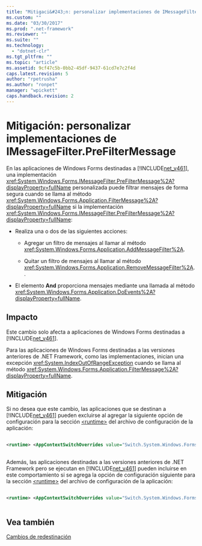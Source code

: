 ```yaml
---
title: "Mitigaci&#243;n: personalizar implementaciones de IMessageFilter.PreFilterMessage | Microsoft Docs"
ms.custom: ""
ms.date: "03/30/2017"
ms.prod: ".net-framework"
ms.reviewer: ""
ms.suite: ""
ms.technology: 
  - "dotnet-clr"
ms.tgt_pltfrm: ""
ms.topic: "article"
ms.assetid: 9cf47c5b-0bb2-45df-9437-61cd7e7c2f4d
caps.latest.revision: 5
author: "rpetrusha"
ms.author: "ronpet"
manager: "wpickett"
caps.handback.revision: 2
---
```

# Mitigaci&#243;n: personalizar implementaciones de IMessageFilter.PreFilterMessage
En las aplicaciones de Windows Forms destinadas a [!INCLUDE[net_v461](../../../includes/net-v461-md.md)], una implementación <xref:System.Windows.Forms.IMessageFilter.PreFilterMessage%2A?displayProperty=fullName> personalizada puede filtrar mensajes de forma segura cuando se llama al método <xref:System.Windows.Forms.Application.FilterMessage%2A?displayProperty=fullName> si la implementación <xref:System.Windows.Forms.IMessageFilter.PreFilterMessage%2A?displayProperty=fullName>:  
  
-   Realiza una o dos de las siguientes acciones:  
  
    -   Agregar un filtro de mensajes al llamar al método <xref:System.Windows.Forms.Application.AddMessageFilter%2A>.  
  
    -   Quitar un filtro de mensajes al llamar al método <xref:System.Windows.Forms.Application.RemoveMessageFilter%2A>. .  
  
-   El elemento **And** proporciona mensajes mediante una llamada al método <xref:System.Windows.Forms.Application.DoEvents%2A?displayProperty=fullName>.  
  
## Impacto  
 Este cambio solo afecta a aplicaciones de Windows Forms destinadas a [!INCLUDE[net_v461](../../../includes/net-v461-md.md)].  
  
 Para las aplicaciones de Windows Forms destinadas a las versiones anteriores de .NET Framework, como las implementaciones, inician una excepción <xref:System.IndexOutOfRangeException> cuando se llama al método <xref:System.Windows.Forms.Application.FilterMessage%2A?displayProperty=fullName>.  
  
## Mitigación  
 Si no desea que este cambio, las aplicaciones que se destinan a [!INCLUDE[net_v461](../../../includes/net-v461-md.md)] pueden excluirse al agregar la siguiente opción de configuración para la sección [\<runtime\>](../../../docs/framework/configure-apps/file-schema/runtime/runtime-element.md) del archivo de configuración de la aplicación:  
  
```xml  
  
<runtime> <AppContextSwitchOverrides value="Switch.System.Windows.Forms.DontSupportReentrantFilterMessage=true" /> </runtime>  
  
```  
  
 Además, las aplicaciones destinadas a las versiones anteriores de .NET Framework pero se ejecutan en [!INCLUDE[net_v461](../../../includes/net-v461-md.md)] pueden incluirse en este comportamiento si se agrega la opción de configuración siguiente para la sección [\<runtime\>](../../../docs/framework/configure-apps/file-schema/runtime/runtime-element.md) del archivo de configuración de la aplicación:  
  
```xml  
  
<runtime> <AppContextSwitchOverrides value="Switch.System.Windows.Forms.DontSupportReentrantFilterMessage=false" /> </runtime>  
  
```  
  
## Vea también  
 [Cambios de redestinación](../../../docs/framework/migration-guide/retargeting-changes-in-the-net-framework-4-6-1.md)